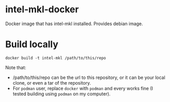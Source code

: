 # intel-mkl-docker

Docker image that has intel-mkl installed. Provides debian image.

# Build locally

```shell
docker build -t intel-mkl /path/to/this/repo
```

Note that:

 - /path/to/this/repo can be the url to this repository, or it can be your local clone, or even a tar of the repository.
 - For `podman` user, replace `docker` with `podman` and every works fine (I tested building using `podman` on my computer).
